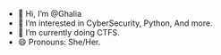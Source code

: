 - 👋 Hi, I’m @Ghalia
- 👀 I’m interested in CyberSecurity, Python, And more.
- 🌱 I’m currently doing CTFS.
- 😄 Pronouns: She/Her.

<!---
Ghalwal/Ghalwal is a ✨ special ✨ repository because its `README.md` (this file) appears on your GitHub profile.
You can click the Preview link to take a look at your changes.
--->
